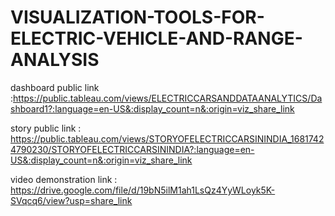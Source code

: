 # VISUALIZATION-TOOLS-FOR-ELECTRIC-VEHICLE-AND-RANGE-ANALYSIS


dashboard public link :https://public.tableau.com/views/ELECTRICCARSANDDATAANALYTICS/Dashboard1?:language=en-US&:display_count=n&:origin=viz_share_link

story public link : https://public.tableau.com/views/STORYOFELECTRICCARSININDIA_16817424790230/STORYOFELECTRICCARSININDIA?:language=en-US&:display_count=n&:origin=viz_share_link

video demonstration link : https://drive.google.com/file/d/19bN5ilM1ah1LsQz4YyWLoyk5K-SVqcq6/view?usp=share_link  
